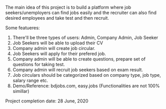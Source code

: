 The main idea of this project is to build a platform where job seekers/unemployers can find jobs easily and the recruiter can also find desired employees and take test and 
then recruit.



Some featueres:

1. There'll be three types of users: Admin, Company Admin, Job Seeker
2. Job Seekers will be able to upload their CV
3. Company admin will create job circular.
4. Job Seekers will apply for their prefered job.
5. Company admin will be able to create questions, prepare set of questions for taking test.
6. Company admin will recruit job seekers based on exam result.
7. Job circulars should be categorized based on company type, job type, salary range etc.
8. Demo/Reference:  bdjobs.com, easy.jobs (Functionalities are not 100% simillar)



Project completion date: 28 June, 2020